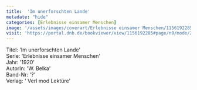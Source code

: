 ```yaml
---
title:  'Im unerforschten Lande'
metadate: "hide"
categories: [Erlebnisse einsamer Menschen]
image: '/assets/images/coverart/Erlebnisse einsamer Menschen/1156192285_00000010.jpg'
visit: 'https://portal.dnb.de/bookviewer/view/1156192285#page/n0/mode/2up'
---
```

Titel: 'Im unerforschten Lande' <br>
Serie: 'Erlebnisse einsamer Menschen' <br>
Jahr: '1920' <br>
AutorIn: 'W. Belka' <br>
Band-Nr: '?' <br>
Verlag: ' Verl mod Lektüre'